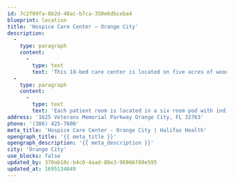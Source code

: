 ```yaml
---
id: 7c2f09fa-8b2d-48ac-b7ca-350e6dbceba4
blueprint: location
title: 'Hospice Care Center – Orange City'
description:
  -
    type: paragraph
    content:
      -
        type: text
        text: 'This 18-bed care center is located on five acres of wooded land and open fields in the heart of West Volusia. The architecture combines home-like familiarity with state-of-the-art efficiencies.'
  -
    type: paragraph
    content:
      -
        type: text
        text: 'Each patient room is located in a six room pod with individual bathrooms, climate controls, telephone, internet access and a television. Each room has a sleep sofa to accommodate family members. In addition to the patient rooms, each wing of the care center has a sitting room for visitors. There is a Chapel available for patient and family use.'
address: '1625 Veterans Memorial Parkway Orange City, FL 32763'
phone: '(386) 425-7600'
meta_title: 'Hospice Care Center - Orange City | Halifax Health'
opengraph_title: '{{ meta_title }}'
opengraph_description: '{{ meta_description }}'
city: 'Orange City'
use_blocks: false
updated_by: 370ab10c-b4c0-4aad-88e3-96966f89e595
updated_at: 1695134049
---
```

